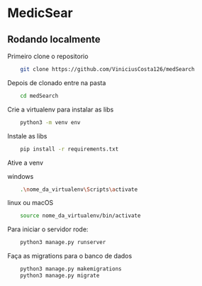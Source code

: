 # MedicSear

## Rodando localmente

Primeiro clone o repositorio

```bash
    git clone https://github.com/ViniciusCosta126/medSearch
```

Depois de clonado entre na pasta

```bash
    cd medSearch
```

Crie a virtualenv para instalar as libs

```bash
    python3 -m venv env
```

Instale as libs
```bash
    pip install -r requirements.txt
``` 

Ative a venv

windows
```bash
    .\nome_da_virtualenv\Scripts\activate
``` 

linux ou macOS
```bash
    source nome_da_virtualenv/bin/activate 
``` 

Para iniciar o servidor rode:
```bash
    python3 manage.py runserver
```
Faça as migrations para o banco de dados
```bash
    python3 manage.py makemigrations
    python3 manage.py migrate
```